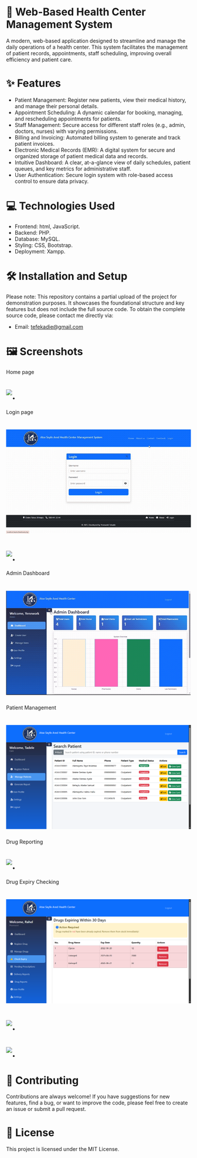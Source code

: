 # 🏥 Web-Based Health Center Management System
A modern, web-based application designed to streamline and manage the daily operations of a health center. This system facilitates the management of patient records, appointments, staff scheduling, improving overall efficiency and patient care.
# ✨ Features
-  Patient Management: Register new patients, view their medical history, and manage their personal details.
-  Appointment Scheduling: A dynamic calendar for booking, managing, and rescheduling appointments for patients.
-  Staff Management: Secure access for different staff roles (e.g., admin, doctors, nurses) with varying permissions.
-  Billing and Invoicing: Automated billing system to generate and track patient invoices.
-  Electronic Medical Records (EMR): A digital system for secure and organized storage of patient medical data and records.
-  Intuitive Dashboard: A clear, at-a-glance view of daily schedules, patient queues, and key metrics for administrative staff.
-  User Authentication: Secure login system with role-based access control to ensure data privacy.
# 💻 Technologies Used
* Frontend: html, JavaScript.
* Backend: PHP.
* Database: MySQL.
* Styling:  CSS, Bootstrap.
* Deployment: Xampp.

# 🛠️ Installation and Setup
Please note: This repository contains a partial upload of the project for demonstration purposes. It showcases the foundational structure and key features but does not include the full source code.
To obtain the complete source code, please contact me directly via:
* Email: tefekadie@gmail.com


# 🖼️ Screenshots
Home page
# ![.](screenshoots/homepage_preview.gif)
Login page
# ![.](screenshoots/login.gif)
# ![.](screenshoots/Screenshot-120.png)
Admin Dashboard
# ![.](screenshoots/admin_dashboard.gif)
Patient Management
# ![.](screenshoots/patient_management.png)
Drug Reporting
# ![.](screenshoots/pharmacy_reporting.png)
Drug Expiry Checking
# ![.](screenshoots/expiry_alert.png)
# ![.](screenshoots/Screenshot-1.png)
<!-- # ![.](screenshoots/Screenshot-127.png) -->
# ![.](screenshoots/Screenshot-125.png)

# 🤝 Contributing
Contributions are always welcome! If you have suggestions for new features, find a bug, or want to improve the code, please feel free to create an issue or submit a pull request.
# 📜 License
This project is licensed under the MIT License.